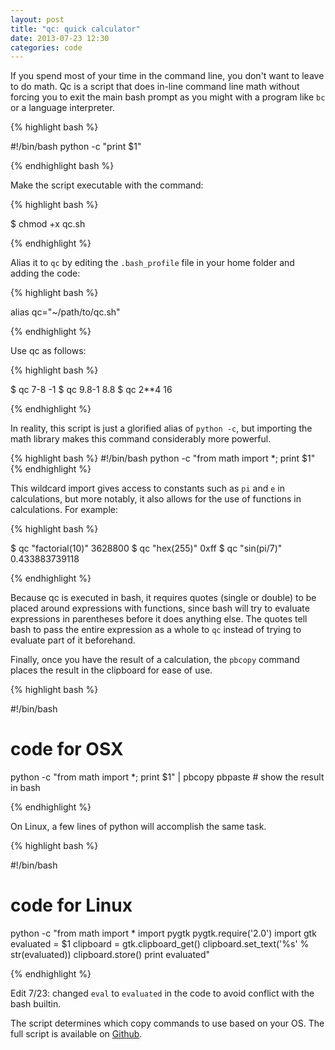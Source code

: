 ```yaml
---
layout: post
title: "qc: quick calculator"
date: 2013-07-23 12:30
categories: code
---
```


If you spend most of your time in the command line, you don't want to leave to do math. Qc is a script that does in-line command line math without forcing you to exit the main bash prompt as you might with a program like `bc` or a language interpreter.

{% highlight bash %}

#!/bin/bash
python -c "print $1"

{% endhighlight bash %}

Make the script executable with the command:

{% highlight bash %}

$ chmod +x qc.sh

{% endhighlight %}

Alias it to `qc` by editing the `.bash_profile` file in your home folder and adding the code:

{% highlight bash %}

alias qc="~/path/to/qc.sh"

{% endhighlight %}


Use qc as follows:

{% highlight bash %}

$ qc 7-8
-1
$ qc 9.8-1
8.8
$ qc 2**4
16

{% endhighlight %}

In reality, this script is just a glorified alias of `python -c`, but importing the math library makes this command considerably more powerful.

{% highlight bash %}
#!/bin/bash
python -c "from math import *; print $1"
{% endhighlight %}

This wildcard import gives access to constants such as `pi` and `e` in calculations, but more notably, it also allows for the use of functions in calculations. For example:

{% highlight bash %}

$ qc "factorial(10)"
3628800
$ qc "hex(255)"
0xff
$ qc "sin(pi/7)"
0.433883739118

{% endhighlight %}

Because qc is executed in bash, it requires quotes (single or double) to be placed around expressions with functions, since bash will try to evaluate expressions in parentheses before it does anything else. The quotes tell bash to pass the entire expression as a whole to `qc` instead of trying to evaluate part of it beforehand.

Finally, once you have the result of a calculation, the `pbcopy` command places the result in the clipboard for ease of use.

{% highlight bash %}

#!/bin/bash
# code for OSX
python -c "from math import *; print $1" | pbcopy
pbpaste # show the result in bash

{% endhighlight %}

On Linux, a few lines of python will accomplish the same task.

{% highlight bash %}

#!/bin/bash
# code for Linux 
python -c "from math import *
import pygtk
pygtk.require('2.0')
import gtk
evaluated = $1
clipboard = gtk.clipboard_get()
clipboard.set_text('%s' % str(evaluated))
clipboard.store()
print evaluated"

{% endhighlight %}

Edit 7/23: changed `eval` to `evaluated` in the code to avoid conflict with the bash builtin.

The script determines which copy commands to use based on your OS. The full script is available on [Github](https://github.com/danielcorin/qc).
